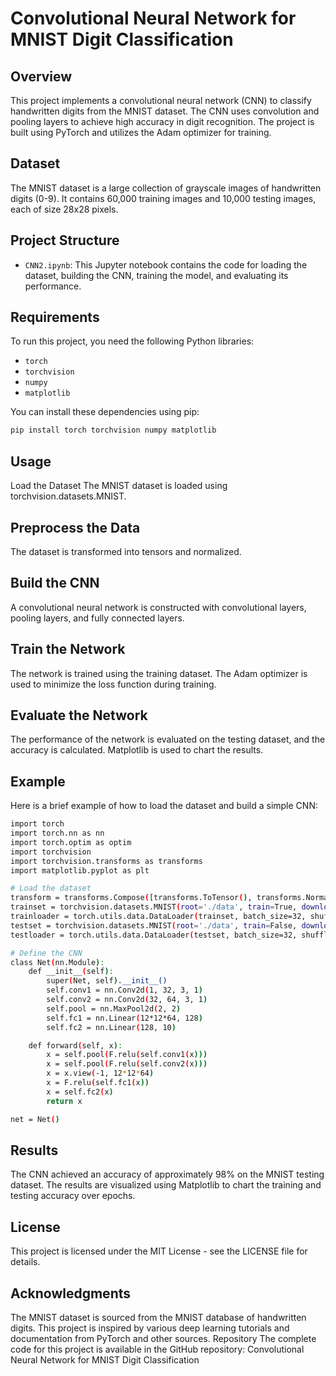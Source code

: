 # Convolutional Neural Network for MNIST Digit Classification

## Overview

This project implements a convolutional neural network (CNN) to classify handwritten digits from the MNIST dataset. The CNN uses convolution and pooling layers to achieve high accuracy in digit recognition. The project is built using PyTorch and utilizes the Adam optimizer for training.

## Dataset

The MNIST dataset is a large collection of grayscale images of handwritten digits (0-9). It contains 60,000 training images and 10,000 testing images, each of size 28x28 pixels.

## Project Structure

- `CNN2.ipynb`: This Jupyter notebook contains the code for loading the dataset, building the CNN, training the model, and evaluating its performance.

## Requirements

To run this project, you need the following Python libraries:

- `torch`
- `torchvision`
- `numpy`
- `matplotlib`

You can install these dependencies using pip:

```bash
pip install torch torchvision numpy matplotlib
```

## Usage
Load the Dataset
The MNIST dataset is loaded using torchvision.datasets.MNIST.

## Preprocess the Data
The dataset is transformed into tensors and normalized.

## Build the CNN
A convolutional neural network is constructed with convolutional layers, pooling layers, and fully connected layers.

## Train the Network
The network is trained using the training dataset. The Adam optimizer is used to minimize the loss function during training.

## Evaluate the Network
The performance of the network is evaluated on the testing dataset, and the accuracy is calculated. Matplotlib is used to chart the results.

## Example
Here is a brief example of how to load the dataset and build a simple CNN:

```bash
import torch
import torch.nn as nn
import torch.optim as optim
import torchvision
import torchvision.transforms as transforms
import matplotlib.pyplot as plt

# Load the dataset
transform = transforms.Compose([transforms.ToTensor(), transforms.Normalize((0.5,), (0.5,))])
trainset = torchvision.datasets.MNIST(root='./data', train=True, download=True, transform=transform)
trainloader = torch.utils.data.DataLoader(trainset, batch_size=32, shuffle=True)
testset = torchvision.datasets.MNIST(root='./data', train=False, download=True, transform=transform)
testloader = torch.utils.data.DataLoader(testset, batch_size=32, shuffle=False)

# Define the CNN
class Net(nn.Module):
    def __init__(self):
        super(Net, self).__init__()
        self.conv1 = nn.Conv2d(1, 32, 3, 1)
        self.conv2 = nn.Conv2d(32, 64, 3, 1)
        self.pool = nn.MaxPool2d(2, 2)
        self.fc1 = nn.Linear(12*12*64, 128)
        self.fc2 = nn.Linear(128, 10)

    def forward(self, x):
        x = self.pool(F.relu(self.conv1(x)))
        x = self.pool(F.relu(self.conv2(x)))
        x = x.view(-1, 12*12*64)
        x = F.relu(self.fc1(x))
        x = self.fc2(x)
        return x

net = Net()
```
## Results
The CNN achieved an accuracy of approximately 98% on the MNIST testing dataset. The results are visualized using Matplotlib to chart the training and testing accuracy over epochs.

## License
This project is licensed under the MIT License - see the LICENSE file for details.

## Acknowledgments
The MNIST dataset is sourced from the MNIST database of handwritten digits.
This project is inspired by various deep learning tutorials and documentation from PyTorch and other sources.
Repository
The complete code for this project is available in the GitHub repository: Convolutional Neural Network for MNIST Digit Classification
